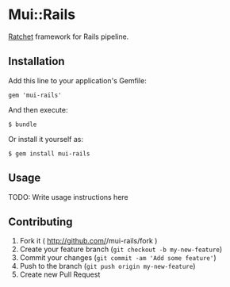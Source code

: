 # Mui::Rails

[Ratchet](https://github.com/twbs/ratchet) framework for Rails pipeline.

## Installation

Add this line to your application's Gemfile:

    gem 'mui-rails'

And then execute:

    $ bundle

Or install it yourself as:

    $ gem install mui-rails

## Usage

TODO: Write usage instructions here

## Contributing

1. Fork it ( http://github.com/<my-github-username>/mui-rails/fork )
2. Create your feature branch (`git checkout -b my-new-feature`)
3. Commit your changes (`git commit -am 'Add some feature'`)
4. Push to the branch (`git push origin my-new-feature`)
5. Create new Pull Request

